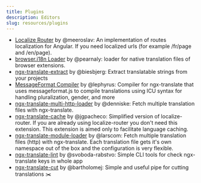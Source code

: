 ```yaml
---
title: Plugins
description: Editors
slug: resources/plugins
---
```



- [Localize Router](https://github.com/Greentube/localize-router) by @meeroslav: An implementation of routes localization for Angular. If you need localized urls (for example /fr/page and /en/page).
- [browser.i18n Loader](https://github.com/pearnaly/ngx-translate-browser-i18n-loader) by @pearnaly: loader for native translation files of browser extensions.
- [ngx-translate-extract](https://github.com/biesbjerg/ngx-translate-extract) by @biesbjerg: Extract translatable strings from your projects
- [MessageFormat Compiler](https://github.com/lephyrus/ngx-translate-messageformat-compiler) by @lephyrus: Compiler for ngx-translate that uses messageformat.js to compile translations using ICU syntax for handling pluralization, gender, and more
- [ngx-translate-multi-http-loader](https://github.com/denniske/ngx-translate-multi-http-loader) by @denniske: Fetch multiple translation files with ngx-translate.
- [ngx-translate-cache](https://github.com/jgpacheco/ngx-translate-cache) by @jgpacheco: Simplified version of localize-router. If you are already using localize-router you don't need this extension. This extension is aimed only to facilitate language caching.
- [ngx-translate-module-loader](https://github.com/larscom/ngx-translate-module-loader) by @larscom: Fetch multiple translation files (http) with ngx-translate. Each translation file gets it's own namespace out of the box and the configuration is very flexible.
- [ngx-translate-lint](https://github.com/svoboda-rabstvo/ngx-translate-lint) by @svoboda-rabstvo: Simple CLI tools for check ngx-translate keys in whole app
- [ngx-translate-cut](https://github.com/bartholomej/ngx-translate-cut) by @bartholomej: Simple and useful pipe for cutting translations ✂️

